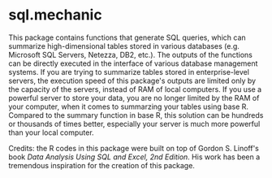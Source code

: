 # sql.mechanic
This package contains functions that generate SQL queries, which can summarize high-dimensional tables stored in various databases (e.g. Microsoft SQL Servers, Netezza, DB2, etc.). The outputs of the functions can be directly executed in the interface of various database management systems. If you are trying to summarize tables stored in enterprise-level servers, the execution speed of this package's outputs are limited only by the capacity of the servers, instead of RAM of local computers. If you use a powerful server to store your data, you are no longer limited by the RAM of your computer, when it comes to summarzing your tables using base R. Compared to the summary function in base R, this solution can be hundreds or thousands of times better, especially your server is much more powerful than your local computer.

Credits: the R codes in this package were built on top of Gordon S. Linoff's book _Data Analysis Using SQL and Excel, 2nd Edition_. His work has been a tremendous inspiration for the creation of this package.  
